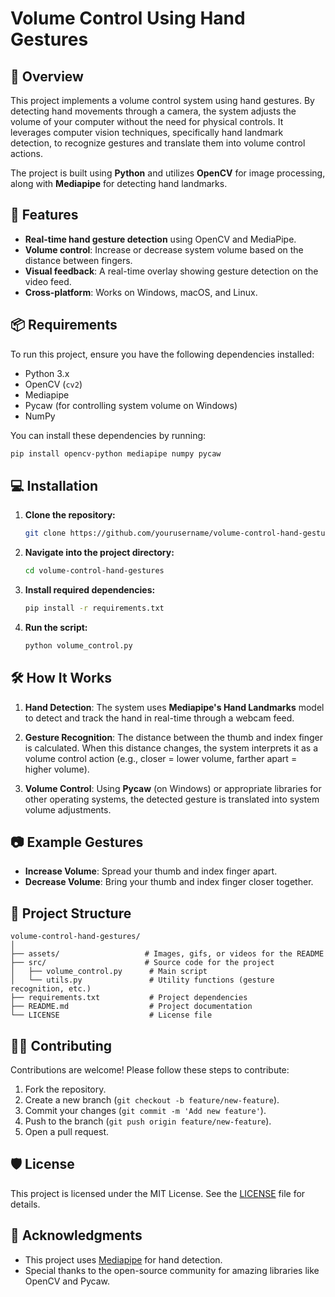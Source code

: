 

# Volume Control Using Hand Gestures


## 🚀 Overview

This project implements a volume control system using hand gestures. By detecting hand movements through a camera, the system adjusts the volume of your computer without the need for physical controls. It leverages computer vision techniques, specifically hand landmark detection, to recognize gestures and translate them into volume control actions.

The project is built using **Python** and utilizes **OpenCV** for image processing, along with **Mediapipe** for detecting hand landmarks.


## 🎯 Features

- **Real-time hand gesture detection** using OpenCV and MediaPipe.
- **Volume control**: Increase or decrease system volume based on the distance between fingers.
- **Visual feedback**: A real-time overlay showing gesture detection on the video feed.
- **Cross-platform**: Works on Windows, macOS, and Linux.

## 📦 Requirements

To run this project, ensure you have the following dependencies installed:

- Python 3.x
- OpenCV (`cv2`)
- Mediapipe
- Pycaw (for controlling system volume on Windows)
- NumPy

You can install these dependencies by running:

```bash
pip install opencv-python mediapipe numpy pycaw
```

## 💻 Installation

1. **Clone the repository:**

   ```bash
   git clone https://github.com/yourusername/volume-control-hand-gestures.git
   ```

2. **Navigate into the project directory:**

   ```bash
   cd volume-control-hand-gestures
   ```

3. **Install required dependencies:**

   ```bash
   pip install -r requirements.txt
   ```

4. **Run the script:**

   ```bash
   python volume_control.py
   ```

## 🛠 How It Works

1. **Hand Detection**: The system uses **Mediapipe's Hand Landmarks** model to detect and track the hand in real-time through a webcam feed.
   
2. **Gesture Recognition**: The distance between the thumb and index finger is calculated. When this distance changes, the system interprets it as a volume control action (e.g., closer = lower volume, farther apart = higher volume).

3. **Volume Control**: Using **Pycaw** (on Windows) or appropriate libraries for other operating systems, the detected gesture is translated into system volume adjustments.

## 📷 Example Gestures

- **Increase Volume**: Spread your thumb and index finger apart.
- **Decrease Volume**: Bring your thumb and index finger closer together.

## 📂 Project Structure

```
volume-control-hand-gestures/
│
├── assets/                   # Images, gifs, or videos for the README
├── src/                      # Source code for the project
│   ├── volume_control.py      # Main script
│   └── utils.py               # Utility functions (gesture recognition, etc.)
├── requirements.txt           # Project dependencies
├── README.md                  # Project documentation
└── LICENSE                    # License file
```

## 👨‍💻 Contributing

Contributions are welcome! Please follow these steps to contribute:

1. Fork the repository.
2. Create a new branch (`git checkout -b feature/new-feature`).
3. Commit your changes (`git commit -m 'Add new feature'`).
4. Push to the branch (`git push origin feature/new-feature`).
5. Open a pull request.

## 🛡 License

This project is licensed under the MIT License. See the [LICENSE](./LICENSE) file for details.

## 📝 Acknowledgments

- This project uses [Mediapipe](https://google.github.io/mediapipe/) for hand detection.
- Special thanks to the open-source community for amazing libraries like OpenCV and Pycaw.
